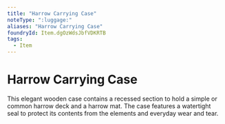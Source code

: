 ```yaml
---
title: "Harrow Carrying Case"
noteType: ":luggage:"
aliases: "Harrow Carrying Case"
foundryId: Item.dgOzWdsJbfVDKRTB
tags:
  - Item
---
```


# Harrow Carrying Case

This elegant wooden case contains a recessed section to hold a simple or common harrow deck and a harrow mat. The case features a watertight seal to protect its contents from the elements and everyday wear and tear.
